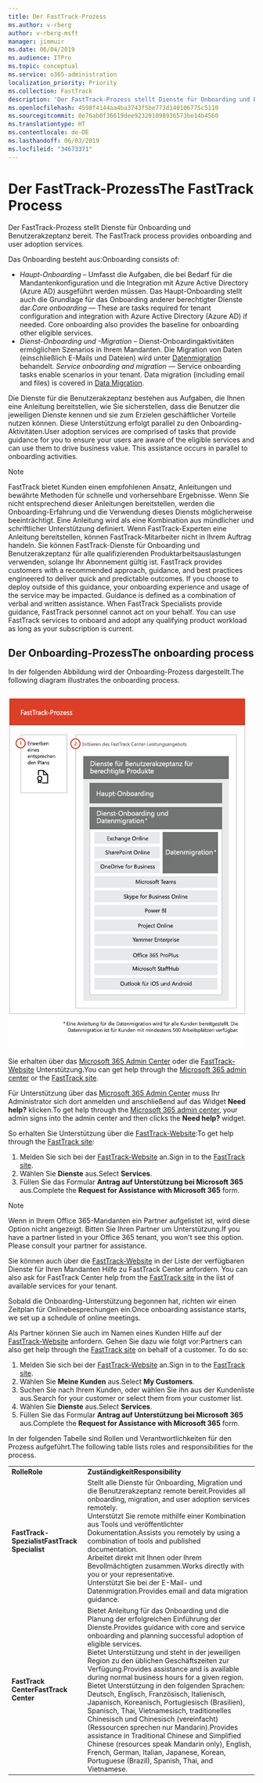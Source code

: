 ```yaml
---
title: Der FastTrack-Prozess
ms.author: v-rberg
author: v-rberg-msft
manager: jimmuir
ms.date: 06/04/2019
ms.audience: ITPro
ms.topic: conceptual
ms.service: o365-administration
localization_priority: Priority
ms.collection: FastTrack
description: 'Der FastTrack-Prozess stellt Dienste für Onboarding und Benutzerakzeptanz bereit. '
ms.openlocfilehash: 4598f4144aa4ba3743f5be773d140106775c5110
ms.sourcegitcommit: 0e76ab0f36619dee923201098936573be14b4560
ms.translationtype: HT
ms.contentlocale: de-DE
ms.lasthandoff: 06/03/2019
ms.locfileid: "34673371"
---
```

# <a name="the-fasttrack-process"></a><span data-ttu-id="fdaf7-103">Der FastTrack-Prozess</span><span class="sxs-lookup"><span data-stu-id="fdaf7-103">The FastTrack Process</span></span>

<span data-ttu-id="fdaf7-104">Der FastTrack-Prozess stellt Dienste für Onboarding und Benutzerakzeptanz bereit. </span><span class="sxs-lookup"><span data-stu-id="fdaf7-104">The FastTrack process provides onboarding and user adoption services.</span></span> 
  
<span data-ttu-id="fdaf7-105">Das Onboarding besteht aus:</span><span class="sxs-lookup"><span data-stu-id="fdaf7-105">Onboarding consists of:</span></span>
  
- <span data-ttu-id="fdaf7-p101">*Haupt-Onboarding* – Umfasst die Aufgaben, die bei Bedarf für die Mandantenkonfiguration und die Integration mit Azure Active Directory (Azure AD) ausgeführt werden müssen. Das Haupt-Onboarding stellt auch die Grundlage für das Onboarding anderer berechtigter Dienste dar.</span><span class="sxs-lookup"><span data-stu-id="fdaf7-p101">*Core onboarding* — These are tasks required for tenant configuration and integration with Azure Active Directory (Azure AD) if needed. Core onboarding also provides the baseline for onboarding other eligible services.</span></span> 
- <span data-ttu-id="fdaf7-p102">*Dienst-Onboarding und -Migration* – Dienst-Onboardingaktivitäten ermöglichen Szenarios in Ihrem Mandanten. Die Migration von Daten (einschließlich E-Mails und Dateien) wird unter [Datenmigration](O365-data-migration.md) behandelt. </span><span class="sxs-lookup"><span data-stu-id="fdaf7-p102">*Service onboarding and migration* — Service onboarding tasks enable scenarios in your tenant. Data migration (including email and files) is covered in [Data Migration](O365-data-migration.md).</span></span> 
    
<span data-ttu-id="fdaf7-p103">Die Dienste für die Benutzerakzeptanz bestehen aus Aufgaben, die Ihnen eine Anleitung bereitstellen, wie Sie sicherstellen, dass die Benutzer die jeweiligen Dienste kennen und sie zum Erzielen geschäftlicher Vorteile nutzen können. Diese Unterstützung erfolgt parallel zu den Onboarding-Aktivitäten.</span><span class="sxs-lookup"><span data-stu-id="fdaf7-p103">User adoption services are comprised of tasks that provide guidance for you to ensure your users are aware of the eligible services and can use them to drive business value. This assistance occurs in parallel to onboarding activities.</span></span>
  
> [!NOTE]
> <span data-ttu-id="fdaf7-p104">FastTrack bietet Kunden einen empfohlenen Ansatz, Anleitungen und bewährte Methoden für schnelle und vorhersehbare Ergebnisse. Wenn Sie nicht entsprechend dieser Anleitungen bereitstellen, werden die Onboarding-Erfahrung und die Verwendung dieses Diensts möglicherweise beeinträchtigt. Eine Anleitung wird als eine Kombination aus mündlicher und schriftlicher Unterstützung definiert. Wenn FastTrack-Experten eine Anleitung bereitstellen, können FastTrack-Mitarbeiter nicht in Ihrem Auftrag handeln. Sie können FastTrack-Dienste für Onboarding und Benutzerakzeptanz für alle qualifizierenden Produktarbeitsauslastungen verwenden, solange Ihr Abonnement gültig ist. </span><span class="sxs-lookup"><span data-stu-id="fdaf7-p104">FastTrack provides customers with a recommended approach, guidance, and best practices engineered to deliver quick and predictable outcomes. If you choose to deploy outside of this guidance, your onboarding experience and usage of the service may be impacted. Guidance is defined as a combination of verbal and written assistance. When FastTrack Specialists provide guidance, FastTrack personnel cannot act on your behalf. You can use FastTrack services to onboard and adopt any qualifying product workload as long as your subscription is current.</span></span> 
  
## <a name="the-onboarding-process"></a><span data-ttu-id="fdaf7-117">Der Onboarding-Prozess</span><span class="sxs-lookup"><span data-stu-id="fdaf7-117">The onboarding process</span></span>

<span data-ttu-id="fdaf7-118">In der folgenden Abbildung wird der Onboarding-Prozess dargestellt.</span><span class="sxs-lookup"><span data-stu-id="fdaf7-118">The following diagram illustrates the onboarding process.</span></span>
  
![Zeitrahmen für die Nutzung des Onboarding-Angebots](media/O365-Onboarding-Timeline.png)
  
<span data-ttu-id="fdaf7-120">Sie erhalten über das [Microsoft 365 Admin Center](https://go.microsoft.com/fwlink/?linkid=2032704) oder die [FastTrack-Website](https://go.microsoft.com/fwlink/?linkid=780698) Unterstützung.</span><span class="sxs-lookup"><span data-stu-id="fdaf7-120">You can get help through the [Microsoft 365 admin center](https://go.microsoft.com/fwlink/?linkid=2032704) or the [FastTrack site](https://go.microsoft.com/fwlink/?linkid=780698).</span></span> 

<span data-ttu-id="fdaf7-121">Für Unterstützung über das [Microsoft 365 Admin Center](https://go.microsoft.com/fwlink/?linkid=2032704) muss Ihr Administrator sich dort anmelden und anschließend auf das Widget **Need help?** klicken.</span><span class="sxs-lookup"><span data-stu-id="fdaf7-121">To get help through the [Microsoft 365 admin center](https://go.microsoft.com/fwlink/?linkid=2032704), your admin signs into the admin center and then clicks the **Need help?** widget.</span></span> 

<span data-ttu-id="fdaf7-122">So erhalten Sie Unterstützung über die [FastTrack-Website](https://go.microsoft.com/fwlink/?linkid=780698):</span><span class="sxs-lookup"><span data-stu-id="fdaf7-122">To get help through the [FastTrack site](https://go.microsoft.com/fwlink/?linkid=780698):</span></span> 
1.  <span data-ttu-id="fdaf7-123">Melden Sie sich bei der [FastTrack-Website](https://go.microsoft.com/fwlink/?linkid=780698) an.</span><span class="sxs-lookup"><span data-stu-id="fdaf7-123">Sign in to the [FastTrack site](https://go.microsoft.com/fwlink/?linkid=780698).</span></span> 
2.  <span data-ttu-id="fdaf7-124">Wählen Sie **Dienste** aus.</span><span class="sxs-lookup"><span data-stu-id="fdaf7-124">Select **Services**.</span></span>
3.  <span data-ttu-id="fdaf7-125">Füllen Sie das Formular **Antrag auf Unterstützung bei Microsoft 365** aus.</span><span class="sxs-lookup"><span data-stu-id="fdaf7-125">Complete the **Request for Assistance with Microsoft 365** form.</span></span> 
> [!NOTE]
>  <span data-ttu-id="fdaf7-p105">Wenn in Ihrem Office 365-Mandanten ein Partner aufgelistet ist, wird diese Option nicht angezeigt. Bitten Sie Ihren Partner um Unterstützung.</span><span class="sxs-lookup"><span data-stu-id="fdaf7-p105">If you have a partner listed in your Office 365 tenant, you won't see this option. Please consult your partner for assistance.</span></span> 
  
 <span data-ttu-id="fdaf7-128">Sie können auch über die [FastTrack-Website](https://go.microsoft.com/fwlink/?linkid=780698) in der Liste der verfügbaren Dienste für Ihren Mandanten Hilfe zu FastTrack Center anfordern. </span><span class="sxs-lookup"><span data-stu-id="fdaf7-128">You can also ask for FastTrack Center help from the [FastTrack site](https://go.microsoft.com/fwlink/?linkid=780698) in the list of available services for your tenant.</span></span> 
    
 <span data-ttu-id="fdaf7-129">Sobald die Onboarding-Unterstützung begonnen hat, richten wir einen Zeitplan für Onlinebesprechungen ein.</span><span class="sxs-lookup"><span data-stu-id="fdaf7-129">Once onboarding assistance starts, we set up a schedule of online meetings.</span></span>
    
<span data-ttu-id="fdaf7-p106">Als Partner können Sie auch im Namen eines Kunden Hilfe auf der [FastTrack-Website](https://go.microsoft.com/fwlink/?linkid=780698) anfordern. Gehen Sie dazu wie folgt vor:</span><span class="sxs-lookup"><span data-stu-id="fdaf7-p106">Partners can also get help through the [FastTrack site](https://go.microsoft.com/fwlink/?linkid=780698) on behalf of a customer. To do so:</span></span>
1.  <span data-ttu-id="fdaf7-132">Melden Sie sich bei der [FastTrack-Website](https://go.microsoft.com/fwlink/?linkid=780698) an.</span><span class="sxs-lookup"><span data-stu-id="fdaf7-132">Sign in to the [FastTrack site](https://go.microsoft.com/fwlink/?linkid=780698).</span></span> 
2.  <span data-ttu-id="fdaf7-133">Wählen Sie **Meine Kunden** aus.</span><span class="sxs-lookup"><span data-stu-id="fdaf7-133">Select **My Customers**.</span></span>
3.  <span data-ttu-id="fdaf7-134">Suchen Sie nach Ihrem Kunden, oder wählen Sie ihn aus der Kundenliste aus.</span><span class="sxs-lookup"><span data-stu-id="fdaf7-134">Search for your customer or select them from your customer list.</span></span>
4.  <span data-ttu-id="fdaf7-135">Wählen Sie **Dienste** aus.</span><span class="sxs-lookup"><span data-stu-id="fdaf7-135">Select **Services**.</span></span>
5.  <span data-ttu-id="fdaf7-136">Füllen Sie das Formular **Antrag auf Unterstützung bei Microsoft 365** aus.</span><span class="sxs-lookup"><span data-stu-id="fdaf7-136">Complete the **Request for Assistance with Microsoft 365** form.</span></span> 

<span data-ttu-id="fdaf7-137">In der folgenden Tabelle sind Rollen und Verantwortlichkeiten für den Prozess aufgeführt.</span><span class="sxs-lookup"><span data-stu-id="fdaf7-137">The following table lists roles and responsibilities for the process.</span></span>
    
|||
|:-----|:-----|
|<span data-ttu-id="fdaf7-138">**Rolle**</span><span class="sxs-lookup"><span data-stu-id="fdaf7-138">**Role**</span></span> <br/> |<span data-ttu-id="fdaf7-139">**Zuständigkeit**</span><span class="sxs-lookup"><span data-stu-id="fdaf7-139">**Responsibility**</span></span> <br/> |
|<span data-ttu-id="fdaf7-140">**FastTrack-Spezialist**</span><span class="sxs-lookup"><span data-stu-id="fdaf7-140">**FastTrack Specialist**</span></span> <br/> |<span data-ttu-id="fdaf7-141">Stellt alle Dienste für Onboarding, Migration und die Benutzerakzeptanz remote bereit.</span><span class="sxs-lookup"><span data-stu-id="fdaf7-141">Provides all onboarding, migration, and user adoption services remotely.</span></span>  <br/> <span data-ttu-id="fdaf7-142">Unterstützt Sie remote mithilfe einer Kombination aus Tools und veröffentlichter Dokumentation.</span><span class="sxs-lookup"><span data-stu-id="fdaf7-142">Assists you remotely by using a combination of tools and published documentation.</span></span> <br/> <span data-ttu-id="fdaf7-143">Arbeitet direkt mit Ihnen oder Ihrem Bevollmächtigten zusammen.</span><span class="sxs-lookup"><span data-stu-id="fdaf7-143">Works directly with you or your representative.</span></span> <br/> <span data-ttu-id="fdaf7-144">Unterstützt Sie bei der E-Mail- und Datenmigration.</span><span class="sxs-lookup"><span data-stu-id="fdaf7-144">Provides email and data migration guidance.</span></span>|
|<span data-ttu-id="fdaf7-145">**FastTrack Center**</span><span class="sxs-lookup"><span data-stu-id="fdaf7-145">**FastTrack Center**</span></span>  <br/> |<span data-ttu-id="fdaf7-146">Bietet Anleitung für das Onboarding und die Planung der erfolgreichen Einführung der Dienste.</span><span class="sxs-lookup"><span data-stu-id="fdaf7-146">Provides guidance with core and service onboarding and planning successful adoption of eligible services.</span></span>  <br/> <span data-ttu-id="fdaf7-147">Bietet Unterstützung und steht in der jeweiligen Region zu den üblichen Geschäftszeiten zur Verfügung.</span><span class="sxs-lookup"><span data-stu-id="fdaf7-147">Provides assistance and is available during normal business hours for a given region.</span></span> <br/> <span data-ttu-id="fdaf7-148">Bietet Unterstützung in den folgenden Sprachen: Deutsch, Englisch, Französisch, Italienisch, Japanisch, Koreanisch, Portugiesisch (Brasilien), Spanisch, Thai, Vietnamesisch, traditionelles Chinesisch und Chinesisch (vereinfacht) (Ressourcen sprechen nur Mandarin).</span><span class="sxs-lookup"><span data-stu-id="fdaf7-148">Provides assistance in Traditional Chinese and Simplified Chinese (resources speak Mandarin only), English, French, German, Italian, Japanese, Korean, Portuguese (Brazil), Spanish, Thai, and Vietnamese.</span></span>|


  

